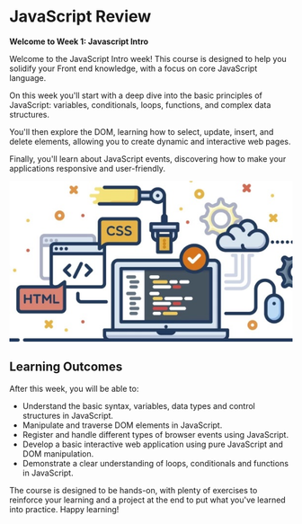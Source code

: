 # JavaScript Review

**Welcome to Week 1: Javascript Intro**

Welcome to the JavaScript  Intro week! This course is designed to help you solidify your Front end knowledge, with a focus on core JavaScript language.

On this week you'll start with a deep dive into the basic principles of JavaScript: variables, conditionals, loops, functions, and complex data structures.

You'll then explore the DOM, learning how to select, update, insert, and delete elements, allowing you to create dynamic and interactive web pages.

Finally, you'll learn about JavaScript events, discovering how to make your applications responsive and user-friendly.


![intro-web](../../front-end-course/javascript-review/intro-web.jpeg)

## Learning Outcomes

After this week, you will be able to:

- Understand the basic syntax, variables, data types and control structures in JavaScript.
- Manipulate and traverse DOM elements in JavaScript.
- Register and handle different types of browser events using JavaScript.
- Develop a basic interactive web application using pure JavaScript and DOM manipulation.
- Demonstrate a clear understanding of loops, conditionals and functions in JavaScript.

The course is designed to be hands-on, with plenty of exercises to reinforce your learning and a project at the end to put what you've learned into practice. Happy learning!